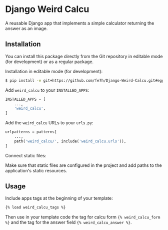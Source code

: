 # Django Weird Calcu

A reusable Django app that implements a simple 
calculator returning the answer as an image.

## Installation

You can install this package directly from the Git 
repository in editable mode (for development) or as 
a regular package.

Installation in editable mode (for development):

``` bash
$ pip install -e git+https://github.com/fe7h/Django-Weird-Calcu.git#egg=django-weird-calcu
```

Add `weird_calcu` to your `INSTALLED_APPS`:

``` python
INSTALLED_APPS = [
    ...,
    'weird_calcu',
]
``` 

Add the `weird_calcu` URLs to your `urls.py`:

``` python
urlpatterns = patterns[
    ...,
    path('weird_calcu/', include('weird_calcu.urls')),
]
``` 

Connect static files:

Make sure that static files are configured in the project 
and add paths to the application's static resources.

## Usage

Include apps tags at the beginning of your template:
```html
{% load weird_calcu_tags %}
```
Then use in your template code the tag for calcu form 
`{% weird_calcu_form %}` and the tag for the answer field `{% weird_calcu_answer %}`.

